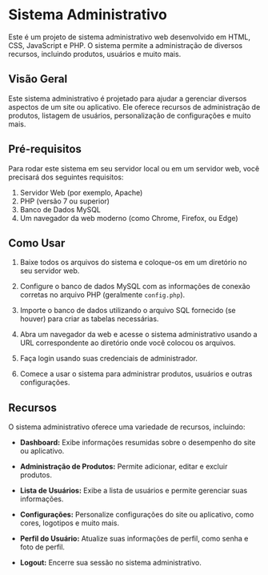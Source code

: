 # Sistema Administrativo

Este é um projeto de sistema administrativo web desenvolvido em HTML, CSS, JavaScript e PHP. O sistema permite a administração de diversos recursos, incluindo produtos, usuários e muito mais.

## Visão Geral

Este sistema administrativo é projetado para ajudar a gerenciar diversos aspectos de um site ou aplicativo. Ele oferece recursos de administração de produtos, listagem de usuários, personalização de configurações e muito mais.

## Pré-requisitos

Para rodar este sistema em seu servidor local ou em um servidor web, você precisará dos seguintes requisitos:

1. Servidor Web (por exemplo, Apache)
2. PHP (versão 7 ou superior)
3. Banco de Dados MySQL
4. Um navegador da web moderno (como Chrome, Firefox, ou Edge)

## Como Usar

1. Baixe todos os arquivos do sistema e coloque-os em um diretório no seu servidor web.

2. Configure o banco de dados MySQL com as informações de conexão corretas no arquivo PHP (geralmente `config.php`).

3. Importe o banco de dados utilizando o arquivo SQL fornecido (se houver) para criar as tabelas necessárias.

4. Abra um navegador da web e acesse o sistema administrativo usando a URL correspondente ao diretório onde você colocou os arquivos.

5. Faça login usando suas credenciais de administrador.

6. Comece a usar o sistema para administrar produtos, usuários e outras configurações.

## Recursos

O sistema administrativo oferece uma variedade de recursos, incluindo:

- **Dashboard:** Exibe informações resumidas sobre o desempenho do site ou aplicativo.

- **Administração de Produtos:** Permite adicionar, editar e excluir produtos.

- **Lista de Usuários:** Exibe a lista de usuários e permite gerenciar suas informações.

- **Configurações:** Personalize configurações do site ou aplicativo, como cores, logotipos e muito mais.

- **Perfil do Usuário:** Atualize suas informações de perfil, como senha e foto de perfil.

- **Logout:** Encerre sua sessão no sistema administrativo.
